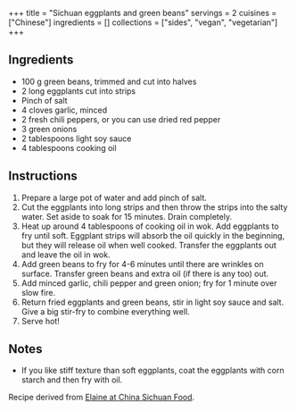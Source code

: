 +++
title = "Sichuan eggplants and green beans"
servings = 2
cuisines = ["Chinese"]
ingredients = []
collections = ["sides", "vegan", "vegetarian"]
+++

## Ingredients

- 100 g green beans, trimmed and cut into halves
- 2 long eggplants cut into strips
- Pinch of salt
- 4 cloves garlic, minced
- 2 fresh chili peppers, or you can use dried red pepper
- 3 green onions
- 2 tablespoons light soy sauce
- 4 tablespoons cooking oil

## Instructions

1. Prepare a large pot of water and add pinch of salt.
2. Cut the eggplants into long strips and then throw the strips into the salty water. Set aside to soak for 15 minutes. Drain completely.
3. Heat up around 4 tablespoons of cooking oil in wok. Add eggplants to fry until soft. Eggplant strips will absorb the oil quickly in the beginning, but they will release oil when well cooked. Transfer the eggplants out and leave the oil in wok.
4. Add green beans to fry for 4-6 minutes until there are wrinkles on surface. Transfer green beans and extra oil (if there is any too) out.
5. Add minced garlic, chili pepper and green onion; fry for 1 minute over slow fire.
6. Return fried eggplants and green beans, stir in light soy sauce and salt. Give a big stir-fry to combine everything well.
7. Serve hot!

## Notes

- If you like stiff texture than soft eggplants, coat the eggplants with corn starch and then fry with oil.

Recipe derived from [Elaine at China Sichuan Food](https://www.chinasichuanfood.com/eggplants-and-green-beans/).
